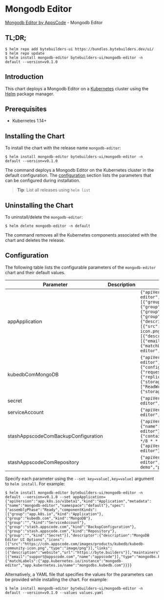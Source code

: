 # Mongodb Editor

[Mongodb Editor by AppsCode](https://byte.builders) - Mongodb Editor

## TL;DR;

```console
$ helm repo add bytebuilders-ui https://bundles.bytebuilders.dev/ui/
$ helm repo update
$ helm install mongodb-editor bytebuilders-ui/mongodb-editor -n default --version=v0.1.0
```

## Introduction

This chart deploys a Mongodb Editor on a [Kubernetes](http://kubernetes.io) cluster using the [Helm](https://helm.sh) package manager.

## Prerequisites

- Kubernetes 1.14+

## Installing the Chart

To install the chart with the release name `mongodb-editor`:

```console
$ helm install mongodb-editor bytebuilders-ui/mongodb-editor -n default --version=v0.1.0
```

The command deploys a Mongodb Editor on the Kubernetes cluster in the default configuration. The [configuration](#configuration) section lists the parameters that can be configured during installation.

> **Tip**: List all releases using `helm list`

## Uninstalling the Chart

To uninstall/delete the `mongodb-editor`:

```console
$ helm delete mongodb-editor -n default
```

The command removes all the Kubernetes components associated with the chart and deletes the release.

## Configuration

The following table lists the configurable parameters of the `mongodb-editor` chart and their default values.

|              Parameter              | Description |                                                                                                                                                                                                                                                                                                                                                                                                                                                       Default                                                                                                                                                                                                                                                                                                                                                                                                                                                        |
|-------------------------------------|-------------|----------------------------------------------------------------------------------------------------------------------------------------------------------------------------------------------------------------------------------------------------------------------------------------------------------------------------------------------------------------------------------------------------------------------------------------------------------------------------------------------------------------------------------------------------------------------------------------------------------------------------------------------------------------------------------------------------------------------------------------------------------------------------------------------------------------------------------------------------------------------------------------------------------------------|
| appApplication                      |             | `{"apiVersion":"app.k8s.io/v1beta1","kind":"Application","metadata":{"name":"mongodb-editor","namespace":"default"},"spec":{"assemblyPhase":"Ready","componentKinds":[{"group":"app.k8s.io","kind":"Application"},{"group":"kubedb.com","kind":"MongoDB"},{"group":"","kind":"ServiceAccount"},{"group":"stash.appscode.com","kind":"BackupConfiguration"},{"group":"stash.appscode.com","kind":"Repository"},{"group":"","kind":"Secret"}],"descriptor":{"description":"MongoDB Editor UI Options","icons":[{"src":"https://cdn.appscode.com/images/products/kubedb/kubedb-community-icon.png","type":"image/png"}],"links":[{"description":"website","url":"https://byte.builders"}],"maintainers":[{"email":"support@appscode.com","name":"appscode"}],"type":"mongodbs.kubedb.com"},"selector":{"matchLabels":{"app.kubernetes.io/instance":"mongodb-editor","app.kubernetes.io/name":"mongodbs.kubedb.com"}}}}` |
| kubedbComMongoDB                    |             | `{"apiVersion":"kubedb.com/v1alpha2","kind":"MongoDB","metadata":{"name":"mongodb-editor","namespace":"default"},"spec":{"clusterAuthMode":"keyFile","shardTopology":{"configServer":{"replicas":3,"storage":{"accessModes":["ReadWriteOnce"],"resources":{"requests":{"storage":"10Gi"}}}},"mongos":{"replicas":2},"shard":{"replicas":3,"shards":3,"storage":{"accessModes":["ReadWriteOnce"],"resources":{"requests":{"storage":"10Gi"}}}}},"sslMode":"disabled","storage":{"accessModes":["ReadWriteOnce"],"resources":{"requests":{"storage":"10Gi"}}},"storageType":"Durable","terminationPolicy":"WipeOut","version":"3.4.17"}}`                                                                                                                                                                                                                                                                              |
| secret                              |             | `{"apiVersion":"v1","data":null,"kind":"Secret","metadata":{"name":"mongodb-editor","namespace":"default"},"type":"Opaque"}`                                                                                                                                                                                                                                                                                                                                                                                                                                                                                                                                                                                                                                                                                                                                                                                         |
| serviceAccount                      |             | `{"apiVersion":"v1","kind":"ServiceAccount","metadata":{"name":"mongodb-editor","namespace":"default"}}`                                                                                                                                                                                                                                                                                                                                                                                                                                                                                                                                                                                                                                                                                                                                                                                                             |
| stashAppscodeComBackupConfiguration |             | `{"apiVersion":"stash.appscode.com/v1beta1","kind":"BackupConfiguration","metadata":{"name":"mongodb-editor","namespace":"default"},"spec":{"repository":{"name":"mongodb-editor"},"retentionPolicy":{"keepLast":5,"name":"keep-last-5","prune":true},"runtimeSettings":{"container":{"resources":{},"securityContext":{}},"pod":{"securityContext":{}}},"schedule":"0 */8 * * *","target":{"ref":{"apiVersion":"appcatalog.appscode.com/v1alpha1","kind":"AppBinding","name":"mongodb-editor"}},"task":{"name":"mongodb-backup-3.4.17"}}}`                                                                                                                                                                                                                                                                                                                                                                          |
| stashAppscodeComRepository          |             | `{"apiVersion":"stash.appscode.com/v1alpha1","kind":"Repository","metadata":{"name":"mongodb-editor","namespace":"default"},"spec":{"backend":{"s3":{"bucket":"kubedb-demo","prefix":"/profiles"},"storageSecretName":"mongodb-editor"}}}`                                                                                                                                                                                                                                                                                                                                                                                                                                                                                                                                                                                                                                                                           |


Specify each parameter using the `--set key=value[,key=value]` argument to `helm install`. For example:

```console
$ helm install mongodb-editor bytebuilders-ui/mongodb-editor -n default --version=v0.1.0 --set appApplication={"apiVersion":"app.k8s.io/v1beta1","kind":"Application","metadata":{"name":"mongodb-editor","namespace":"default"},"spec":{"assemblyPhase":"Ready","componentKinds":[{"group":"app.k8s.io","kind":"Application"},{"group":"kubedb.com","kind":"MongoDB"},{"group":"","kind":"ServiceAccount"},{"group":"stash.appscode.com","kind":"BackupConfiguration"},{"group":"stash.appscode.com","kind":"Repository"},{"group":"","kind":"Secret"}],"descriptor":{"description":"MongoDB Editor UI Options","icons":[{"src":"https://cdn.appscode.com/images/products/kubedb/kubedb-community-icon.png","type":"image/png"}],"links":[{"description":"website","url":"https://byte.builders"}],"maintainers":[{"email":"support@appscode.com","name":"appscode"}],"type":"mongodbs.kubedb.com"},"selector":{"matchLabels":{"app.kubernetes.io/instance":"mongodb-editor","app.kubernetes.io/name":"mongodbs.kubedb.com"}}}}
```

Alternatively, a YAML file that specifies the values for the parameters can be provided while
installing the chart. For example:

```console
$ helm install mongodb-editor bytebuilders-ui/mongodb-editor -n default --version=v0.1.0 --values values.yaml
```
